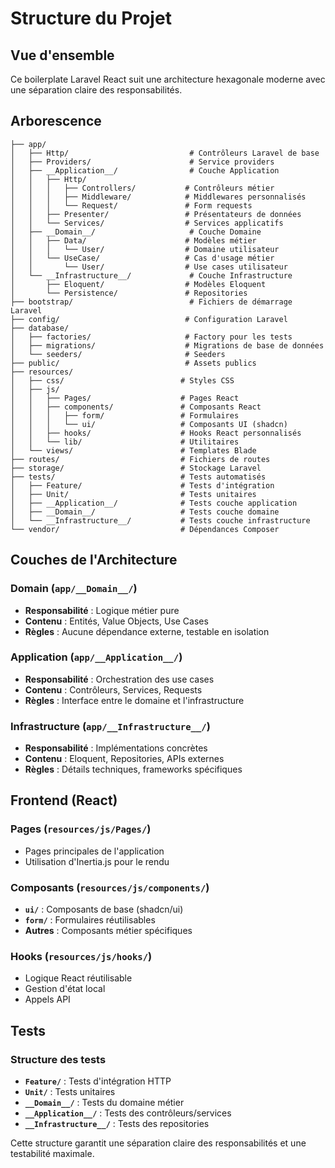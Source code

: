 
# Structure du Projet

## Vue d'ensemble

Ce boilerplate Laravel React suit une architecture hexagonale moderne avec une séparation claire des responsabilités.

## Arborescence

```
├── app/
│   ├── Http/                           # Contrôleurs Laravel de base
│   ├── Providers/                      # Service providers
│   ├── __Application__/                # Couche Application
│   │   ├── Http/
│   │   │   ├── Controllers/           # Contrôleurs métier
│   │   │   ├── Middleware/            # Middlewares personnalisés
│   │   │   └── Request/               # Form requests
│   │   ├── Presenter/                 # Présentateurs de données
│   │   └── Services/                  # Services applicatifs
│   ├── __Domain__/                     # Couche Domaine
│   │   ├── Data/                      # Modèles métier
│   │   │   └── User/                  # Domaine utilisateur
│   │   └── UseCase/                   # Cas d'usage métier
│   │       └── User/                  # Use cases utilisateur
│   └── __Infrastructure__/             # Couche Infrastructure
│       ├── Eloquent/                  # Modèles Eloquent
│       └── Persistence/               # Repositories
├── bootstrap/                          # Fichiers de démarrage Laravel
├── config/                            # Configuration Laravel
├── database/
│   ├── factories/                     # Factory pour les tests
│   ├── migrations/                    # Migrations de base de données
│   └── seeders/                       # Seeders
├── public/                            # Assets publics
├── resources/
│   ├── css/                          # Styles CSS
│   ├── js/
│   │   ├── Pages/                    # Pages React
│   │   ├── components/               # Composants React
│   │   │   ├── form/                 # Formulaires
│   │   │   └── ui/                   # Composants UI (shadcn)
│   │   ├── hooks/                    # Hooks React personnalisés
│   │   └── lib/                      # Utilitaires
│   └── views/                        # Templates Blade
├── routes/                           # Fichiers de routes
├── storage/                          # Stockage Laravel
├── tests/                            # Tests automatisés
│   ├── Feature/                      # Tests d'intégration
│   ├── Unit/                         # Tests unitaires
│   ├── __Application__/              # Tests couche application
│   ├── __Domain__/                   # Tests couche domaine
│   └── __Infrastructure__/           # Tests couche infrastructure
└── vendor/                           # Dépendances Composer
```

## Couches de l'Architecture

### Domain (`app/__Domain__/`)
- **Responsabilité** : Logique métier pure
- **Contenu** : Entités, Value Objects, Use Cases
- **Règles** : Aucune dépendance externe, testable en isolation

### Application (`app/__Application__/`)
- **Responsabilité** : Orchestration des use cases
- **Contenu** : Contrôleurs, Services, Requests
- **Règles** : Interface entre le domaine et l'infrastructure

### Infrastructure (`app/__Infrastructure__/`)
- **Responsabilité** : Implémentations concrètes
- **Contenu** : Eloquent, Repositories, APIs externes
- **Règles** : Détails techniques, frameworks spécifiques

## Frontend (React)

### Pages (`resources/js/Pages/`)
- Pages principales de l'application
- Utilisation d'Inertia.js pour le rendu

### Composants (`resources/js/components/`)
- **`ui/`** : Composants de base (shadcn/ui)
- **`form/`** : Formulaires réutilisables
- **Autres** : Composants métier spécifiques

### Hooks (`resources/js/hooks/`)
- Logique React réutilisable
- Gestion d'état local
- Appels API

## Tests

### Structure des tests
- **`Feature/`** : Tests d'intégration HTTP
- **`Unit/`** : Tests unitaires
- **`__Domain__/`** : Tests du domaine métier
- **`__Application__/`** : Tests des contrôleurs/services
- **`__Infrastructure__/`** : Tests des repositories

Cette structure garantit une séparation claire des responsabilités et une testabilité maximale.
